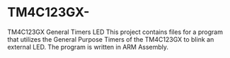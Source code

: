 # TM4C123GX-
TM4C123GX General Timers LED
This project contains files for a program that utilizes the General Purpose Timers of the TM4C123GX to blink an external LED. The program is written in ARM Assembly. 
